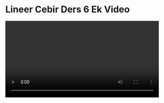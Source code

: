 # Lineer Cebir Ders 6 Ek Video

<video width="95%" controls>
    <source src="https://drive.google.com/uc?export=view&id=1CCDjdL8U4wg4S-axfGP2QRfOdD3F1djb" type='video/mp4'>
</video>

